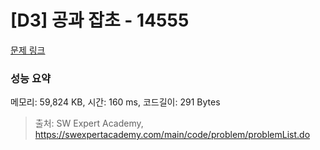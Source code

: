 # [D3] 공과 잡초 - 14555 

[문제 링크](https://swexpertacademy.com/main/code/problem/problemDetail.do?contestProbId=AYGtoa3qARcDFARC) 

### 성능 요약

메모리: 59,824 KB, 시간: 160 ms, 코드길이: 291 Bytes



> 출처: SW Expert Academy, https://swexpertacademy.com/main/code/problem/problemList.do
